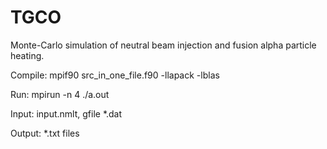 # TGCO
Monte-Carlo simulation of neutral beam injection and fusion alpha particle heating.

Compile:
mpif90 src_in_one_file.f90 -llapack -lblas

Run:
mpirun -n 4 ./a.out     

Input: input.nmlt, gfile *.dat

Output: *.txt files
